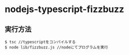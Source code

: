 # nodejs-typescript-fizzbuzz

## 実行方法

```
$ tsc //typescriptをコンパイルする
$ node lib/fizzbuzz.js //nodeにてプログラムを実行
```
